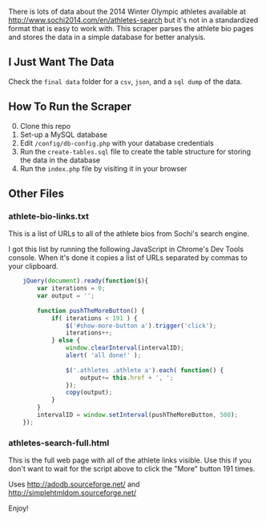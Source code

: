 There is lots of data about the 2014 Winter Olympic athletes available at http://www.sochi2014.com/en/athletes-search but it's not in a standardized format that is easy to work with. This scraper parses the athlete bio pages and stores the data in a simple database for better analysis. 

## I Just Want The Data ##
Check the `final data` folder for a `csv`, `json`, and a `sql dump` of the data.

## How To Run the Scraper ##
0. Clone this repo
0. Set-up a MySQL database
0. Edit `/config/db-config.php` with your database credentials
0. Run the `create-tables.sql` file to create the table structure for storing the data in the database
0. Run the `index.php` file by visiting it in your browser

## Other Files ##
### athlete-bio-links.txt ###
This is a list of URLs to all of the athlete bios from Sochi's search engine. 

I got this list by running the following JavaScript in Chrome's Dev Tools console. When it's done it copies a list of URLs separated by commas to your clipboard. 

```javascript
	jQuery(document).ready(function($){
		var iterations = 0;
		var output = '';
		
		function pushTheMoreButton() {
			if( iterations < 191 ) {
				$('#show-more-button a').trigger('click');
				iterations++;
			} else {
				window.clearInterval(intervalID);
				alert( 'all done!' );
				
				$('.athletes .athlete a').each( function() {
					output+= this.href + ', ';
				});
				copy(output);
			}
		}
		intervalID = window.setInterval(pushTheMoreButton, 500);
	});
```

### athletes-search-full.html ###
This is the full web page with all of the athlete links visible. Use this if you don't want to wait for the script above to click the "More" button 191 times.

Uses http://adodb.sourceforge.net/ and http://simplehtmldom.sourceforge.net/

Enjoy!
